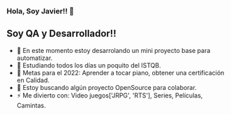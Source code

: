 <!--
**jaramosperez/jaramosperez** is a ✨ _special_ ✨ repository because its `README.md` (this file) appears on your GitHub profile.
Here are some ideas to get you started:
- 🔭 I’m currently working on ...
- 🌱 I’m currently learning ...
- 👯 I’m looking to collaborate on ...
- 🤔 I’m looking for help with ...
- 💬 Ask me about ...
- 📫 How to reach me: ...
- 😄 Pronouns: ...
- ⚡ Fun fact: ...
-->
### Hola, Soy Javier!! 👋

## Soy QA y Desarrollador!!

- 🔭 En este momento estoy desarrolando un mini proyecto base para automatizar.
- 🌱 Estudiando todos los días un poquito del ISTQB.
- 🥅 Metas para el 2022: Aprender a tocar piano, obtener una certificación en Calidad.
- 👯 Estoy buscando algún proyecto OpenSource para colaborar.
- ⚡ Me divierto con: Video juegos['JRPG', 'RTS'], Series, Películas, Camintas.
